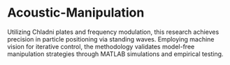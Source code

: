 # Acoustic-Manipulation
Utilizing Chladni plates and frequency modulation, this research achieves precision in particle positioning via standing waves. Employing machine vision for iterative control, the methodology validates model-free manipulation strategies through MATLAB simulations and empirical testing.
